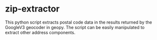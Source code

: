 # zip-extractor
This python script extracts postal code data in the results returned by the GoogleV3 geocoder in geopy. The script can be easily manipulated to extract other address components.  
